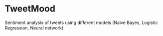 # TweetMood
Sentiment analysis of tweets using different models (Naive Bayes, Logistic Regression, Neural network)
